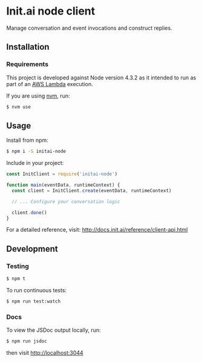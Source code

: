 # Init.ai node client

Manage conversation and event invocations and construct replies.

## Installation

### Requirements

This project is developed against Node version 4.3.2 as it intended to run as part of an [AWS Lambda](http://docs.aws.amazon.com/lambda/latest/dg/current-supported-versions.html) execution.

If you are using [nvm](https://github.com/creationix/nvm), run: 

```bash
$ nvm use
```

## Usage

Install from npm:

```bash
$ npm i -S initai-node
```

Include in your project:

```js
const InitClient = require('initai-node')

function main(eventData, runtimeContext) {
  const client = InitClient.create(eventData, runtimeContext)

  // ... Configure your conversation logic

  client.done()
}
```

For a detailed reference, visit: http://docs.init.ai/reference/client-api.html

## Development

### Testing

```bash
$ npm t
```

To run continuous tests:

```bash
$ npm run test:watch
```

### Docs

To view the JSDoc output locally, run:

```bash
$ npm run jsdoc
```

then visit [http://localhost:3044](http://localhost:3044)
